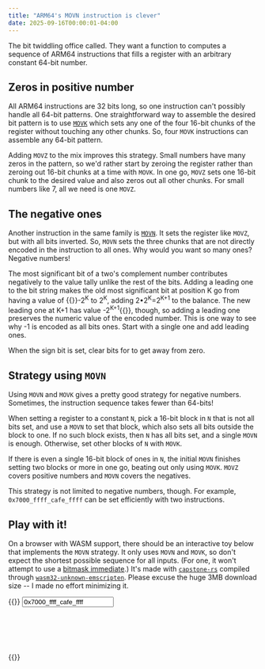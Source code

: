```yaml
---
title: "ARM64's MOVN instruction is clever"
date: 2025-09-16T00:00:01-04:00
---
```


The bit twiddling office called. They want a function to computes a sequence of
ARM64 instructions that fills a register with an arbitrary constant 64-bit
number.

## Zeros in positive number

All ARM64 instructions are 32 bits long, so one instruction can't possibly
handle all 64-bit patterns. One straightforward way to assemble the desired bit
pattern is to use
[`MOVK`](https://developer.arm.com/documentation/ddi0602/2025-06/Base-Instructions/MOVK--Move-wide-with-keep-?lang=en)
which sets any one of the four 16-bit chunks of the register without touching
any other chunks. So, four `MOVK` instructions can assemble any 64-bit pattern.

Adding `MOVZ` to the mix improves this strategy. Small numbers have many zeros
in the pattern, so we'd rather start by zeroing the register rather than
zeroing out 16-bit chunks at a time with `MOVK`. In one go, `MOVZ` sets one
16-bit chunk to the desired value and also zeros out all other chunks. For
small numbers like 7, all we need is one `MOVZ`.

## The negative ones

Another instruction in the same family is
[`MOVN`](https://developer.arm.com/documentation/ddi0602/2025-06/Base-Instructions/MOVN--Move-wide-with-NOT-?lang=en).
It sets the register like `MOVZ`, but with all bits inverted. So, `MOVN` sets
the three chunks that are not directly encoded in the instruction to all ones.
Why would you want so many ones? Negative numbers!

The most significant bit of a two's complement number contributes negatively to
the value tally unlike the rest of the bits. Adding a leading one to the bit
string makes the old most significant bit at position K go from having a value
of {{<html>}}-2<sup>K</sup> to 2<sup>K</sup>, adding
2•2<sup>K</sup>=2<sup>K+1</sup> to the balance. The new leading one at K+1 has
value -2<sup>K+1</sup>{{</html>}}, though, so adding a leading one preserves
the numeric value of the encoded number. This is one way to see why -1 is
encoded as all bits ones. Start with a single one and add leading ones.

When the sign bit is set, clear bits for to get away from zero.

## Strategy using `MOVN`

Using `MOVN` and `MOVK` gives a pretty good strategy for negative numbers.
Sometimes, the instruction sequence takes fewer than 64-bits!

When setting a register to a constant `N`, pick a 16-bit block in `N` that is
not all bits set, and use a `MOVN` to set that block, which also sets all bits
outside the block to one. If no such block exists, then `N` has all bits set,
and a single `MOVN` is enough. Otherwise, set other blocks of `N` with `MOVK`.

If there is even a single 16-bit block of ones in `N`, the initial `MOVN`
finishes setting two blocks or more in one go, beating out only using `MOVK`.
`MOVZ` covers positive numbers and `MOVN` covers the negatives.

This strategy is not limited to negative numbers, though. For example,
`0x7000_ffff_cafe_ffff` can be set efficiently with two instructions.

## Play with it!

On a browser with WASM support, there should be an interactive toy below that
implements the `MOVN` strategy. It only uses `MOVN` and `MOVK`, so
don't expect the shortest possible sequence for all inputs. (For one, it won't attempt to use
a [bitmask
immediate](https://dougallj.wordpress.com/2021/10/30/bit-twiddling-optimising-aarch64-logical-immediate-encoding-and-decoding/).)
It's made with [`capstone-rs`](https://github.com/capstone-rust/capstone-rs)
compiled through
[`wasm32-unknown-emscripten`](https://doc.rust-lang.org/stable/rustc/platform-support/wasm32-unknown-emscripten.html).
Please excuse the huge 3MB download size -- I made no effort minimizing it.

{{<html>}}
<input type="text" id="constantInput" value="0x7000_ffff_cafe_ffff"></input>
<br>
<pre id=disasmOutput style="height: 4lh;"></pre>
<script>
    Module = {
        noExitRuntime: true,
        onRuntimeInitialized() {
            // XXX: Synced with RUST
            const DISASM_TEXT_SIZE = 0x400

            // Smoke test inputs:
            // * the unsigned and signed representation of boundary values 
            // * 0
            // * -0x8000_0000_0000_0000, 0x8000_0000_0000_0000
            // * -1, 0xffff_ffff_ffff_ffff
            // * Just-out-of-range values

            constantInput.addEventListener("input", event => {
                disasmOutput.textContent = "Failed to parse input as a number"
                let input = event.target.value
                input = input.trim()
                if (!input) return

                // Support underscore separators
                input = input.replace(/_/g, "")

                // BigInt doesn't support negative hex values like -0x8,
                // so we hack it in here. Doesn't support 0b and 0o.
                let neg_hex = input.match(/^-0x\p{Hex_Digit}+$/u)
                if (neg_hex) input = input.substring(1)
                try {
                    n = BigInt(input)
                } catch (_) {
                    return // already shown error above.
                }
                if (neg_hex) n = -n

                if (n > 0xffff_ffff_ffff_ffffn || n < -0x8000_0000_0000_0000n) {
                    disasmOutput.textContent = "Number is too big to encode in 64 bits"
                    return
                }

                let disasm = Module._malloc(DISASM_TEXT_SIZE)
                Module.ccall("disasm", "number", ["number", "number"], [n, disasm])
                let disasm_text = Module.UTF8ToString(disasm)
                Module._free(disasm)
                disasmOutput.textContent = disasm_text
            })
            constantInput.dispatchEvent(new InputEvent("input"))
        }
    }
</script>
<script src="/arm64_movn.js" defer></script>
{{</html>}}
